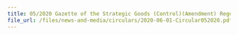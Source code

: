 ```yaml
---
title: 05/2020 Gazette of the Strategic Goods (Control)(Amendment) Regulations 2020
file_url: /files/news-and-media/circulars/2020-06-01-Circular052020.pdf
---
```

